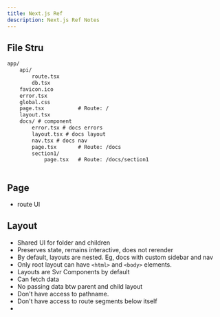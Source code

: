 ```yaml
---
title: Next.js Ref
description: Next.js Ref Notes
---
```


## File Stru

```txt
app/
    api/
        route.tsx
        db.tsx
    favicon.ico
    error.tsx
    global.css
    page.tsx           # Route: /
    layout.tsx
    docs/ # component
        error.tsx # docs errors
        layout.tsx # docs layout
        nav.tsx # docs nav
        page.tsx       # Route: /docs
        section1/
            page.tsx   # Route: /docs/section1
    
```

## Page

- route UI
 
## Layout

- Shared UI for folder and children
- Preserves state, remains interactive, does not rerender
- By default, layouts are nested. Eg, docs with custom sidebar and nav
- Only root layout can have `<html>` and `<body>` elements.
- Layouts are Svr Components by default
- Can fetch data
- No passing data btw parent and child layout
- Don't have access to pathname.
- Don't have access to route segments below itself
- 